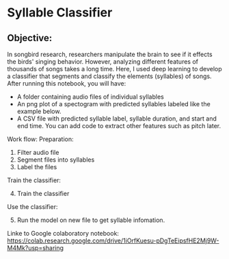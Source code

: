 # Syllable Classifier


## Objective:
In songbird research, researchers manipulate the brain to see if it effects the birds' singing behavior. However, analyzing different features of thousands of songs takes a long time. Here, I used deep learning to develop a classifier that segments and classify the elements (syllables) of songs.
After running this notebook, you will have:

*  A folder containing audio files of individual syllables
*  An png plot of a spectogram with predicted syllables labeled like the example below.
*  A CSV file with predicted syllable label, syllable duration, and start and end time. You can add code to extract other features such as pitch later.

Work flow:
Preparation:
1.  Filter audio file
2.  Segment files into syllables
3.  Label the files

Train the classifier:

4.  Train the classifier

Use the classifier:

5.  Run the model on new file to get syllable infomation.






Linke to Google colaboratory notebook: https://colab.research.google.com/drive/1iOrfKuesu-pDgTeEipsfHE2Mj9W-M4Mk?usp=sharing

